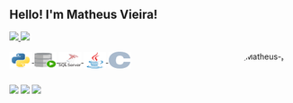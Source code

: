 ## Hello! I'm Matheus Vieira! 

<!--
**MatheusVF1/MatheusVF1** is a ✨ _special_ ✨ repository because its `README.md` (this file) appears on your GitHub profile.

Here are some ideas to get you started:

- 🔭 I’m currently working on back-end
- 🌱 I’m currently learning Javascript
- 📫 How to reach me: ...
- 😄 Pronouns: ...
- ⚡ Fun fact: ...
-->

<div>
  <a href="https://github.com/MatheusVF1">
  <img height="180" src="https://github-readme-stats.vercel.app/api?username=MatheusVF1&show_icons=true&theme=dracula&include_all_commits=true&count_private=true"/>
  <img height="180" src="https://github-readme-stats.vercel.app/api/top-langs/?username=MatheusVF1&layout=compact&langs_count=16&theme=dracula"/>
</div>

<div style="display: inline_block"><br>
  <img align="center" alt="Matheus-Python" height="30" width="40" src="https://raw.githubusercontent.com/devicons/devicon/master/icons/python/python-original.svg">
  <img align="center" alt="Matheus-SQL" height="30" width="40" src="https://raw.githubusercontent.com/devicons/devicon/refs/heads/master/icons/sqldeveloper/sqldeveloper-original.svg">
  <img align="center" alt="Matheus-SQL-Server" height="30" width="40" src="https://raw.githubusercontent.com/devicons/devicon/refs/heads/master/icons/microsoftsqlserver/microsoftsqlserver-original-wordmark.svg">
  <img align="center" alt="Matheus-Java" height="30" width="40" src="https://raw.githubusercontent.com/devicons/devicon/master/icons/java/java-original.svg">
  <img align="center" alt="Matheus-Csharp" height="30" width="40" src="https://raw.githubusercontent.com/devicons/devicon/master/icons/c/c-original.svg">
  <img align="right" alt="Matheus-pic" height="150" style="border-radius:50px;" src="https://cdn.discordapp.com/attachments/887174122805796896/1092634557578236065/download20230401231917.png?width=676&height=676">
</div>
  
  ##
 
<div>
  <a href = "mailto:matheus.anchieta11@gmail.com"><img src="https://img.shields.io/badge/-Gmail-%23333?style=for-the-badge&logo=gmail&logoColor=white" target="_blank"></a>
  <a href="https://www.linkedin.com/in/matheusvf/" target="_blank"><img src="https://img.shields.io/badge/-LinkedIn-%230077B5?style=for-the-badge&logo=linkedin&logoColor=white" target="_blank"></a>
  <a href="https://instagram.com/matheusvieiira_" target="_blank"><img src="https://img.shields.io/badge/-Instagram-%23E4405F?style=for-the-badge&logo=instagram&logoColor=white" target="_blank"></a>
</div>
